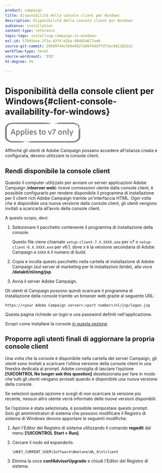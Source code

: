 ```yaml
---
product: campaign
title: Disponibilità della console client per Windows
description: Disponibilità della console client per Windows
audience: installation
content-type: reference
topic-tags: installing-campaign-in-windows-
exl-id: 57845eae-1f1a-42f4-b2ba-46d454677ae0
source-git-commit: 20509f44c5b8e0827a09f44dffdf2ec9d11652a1
workflow-type: tm+mt
source-wordcount: '333'
ht-degree: 4%

---
```


# Disponibilità della console client per Windows{#client-console-availability-for-windows}

![](../../assets/v7-only.svg)

Affinché gli utenti di Adobe Campaign possano accedere all’istanza creata e configurata, devono utilizzare la console client.

## Rendi disponibile la console client

Quando il computer utilizzato per avviare un server applicazioni Adobe Campaign (**nlserver web**) riceve connessioni utente dalla console client, è possibile configurarlo per rendere disponibile il programma di installazione per il client rich Adobe Campaign tramite un&#39;interfaccia HTML. Ogni volta che è disponibile una nuova versione della console client, gli utenti vengono invitati a scaricarla all’avvio della console client.

A questo scopo, devi:

1. Selezionare il pacchetto contenente il programma di installazione della console.

   Questo file viene chiamato `setup-client-7.X.XXXX.exe` per v7 o `setup-client-6.X.XXXX.exe` per v6.1, dove `X` è la versione secondaria di Adobe Campaign e `XXXX` è il numero di build.

1. Copia e incolla questo pacchetto nella cartella di installazione di Adobe Campaign (sul server di marketing per le installazioni ibride), alla voce **/datakit/nl/eng/jsp**.
1. Avvia il server Adobe Campaign.

Gli utenti di Campaign possono quindi scaricare il programma di installazione della console tramite un browser web grazie al seguente URL:

```
https://<your Adobe Campaign server>:>port number>/nl/jsp/logon.jsp
```

Questa pagina richiede un login e una password definiti nell&#39;applicazione.

Scopri come installare la console [in questa sezione](../../installation/using/installing-the-client-console.md).

## Proporre agli utenti finali di aggiornare la propria console client

Una volta che la console è disponibile nella cartella del server Campaign, gli utenti sono invitati a scaricare l’ultima versione della console client in una finestra dedicata al prompt. Adobe consiglia di lasciare l’opzione **[!UICONTROL No longer ask this question]** deselezionata per fare in modo che tutti gli utenti vengano avvisati quando è disponibile una nuova versione della console.

Se selezioni questa opzione e scegli di non scaricare la versione più recente, nessun altro utente verrà informato delle nuove versioni disponibili.

Se l’opzione è stata selezionata, è possibile reimpostare questo prompt. Solo gli amministratori di sistema che possono modificare il Registro di sistema di Windows devono apportare le seguenti modifiche:

1. Apri l&#39;Editor del Registro di sistema utilizzando il comando **regedit** dal menu **[!UICONTROL Start > Run]**.
1. Cercare il nodo ed espanderlo.

   ```
   \HKEY_CURRENT_USER\Software\Neolane\NL_6\nlclient
   ```

1. Elimina la voce **confAdvisorUpgrade** e chiudi l&#39;Editor del Registro di sistema.

